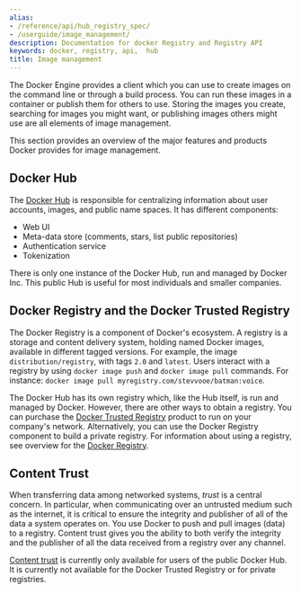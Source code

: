 ```yaml
---
alias:
- /reference/api/hub_registry_spec/
- /userguide/image_management/
description: Documentation for docker Registry and Registry API
keywords: docker, registry, api,  hub
title: Image management
---
```


The Docker Engine provides a client which you can use to create images on the command line or through a build process. You can run these images in a container or publish them for others to use. Storing the images you create, searching for images you might want, or publishing images others might use are all elements of image management.

This section provides an overview of the major features and products Docker provides for image management.


## Docker Hub

The [Docker Hub](/docker-hub/) is responsible for centralizing information about user accounts, images, and public name spaces. It has different components:

 - Web UI
 - Meta-data store (comments, stars, list public repositories)
 - Authentication service
 - Tokenization

There is only one instance of the Docker Hub, run and managed by Docker Inc. This public Hub is useful for most individuals and smaller companies.

## Docker Registry and the Docker Trusted Registry

The Docker Registry is a component of Docker's ecosystem. A registry is a
storage and content delivery system, holding named Docker images, available in
different tagged versions. For example, the image `distribution/registry`, with
tags `2.0` and `latest`. Users interact with a registry by using `docker image push` and
`docker image pull` commands. For instance: `docker image pull myregistry.com/stevvooe/batman:voice`.

The Docker Hub has its own registry which, like the Hub itself, is run and managed by Docker. However, there are other ways to obtain a registry. You can purchase the [Docker Trusted Registry](/datacenter/dtr/2.1/guides/index.md) product to run on your company's network. Alternatively, you can use the Docker Registry component to build a private registry. For information about using a registry, see overview for the [Docker Registry](/registry).


## Content Trust

When transferring data among networked systems, *trust* is a central concern. In
particular, when communicating over an untrusted medium such as the internet, it
is critical to ensure the integrity and publisher of all of the data a system
operates on. You use Docker to push and pull images (data) to a registry.
Content trust gives you the ability to both verify the integrity and the
publisher of all the data received from a registry over any channel.

[Content trust](../../security/trust/index.md) is currently only available for users of the
public Docker Hub. It is currently not available for the Docker Trusted Registry
or for private registries.
